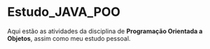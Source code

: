 # Estudo_JAVA_POO
Aqui estão as atividades da disciplina de __Programação Orientada a Objetos__, assim como meu estudo pessoal. 
